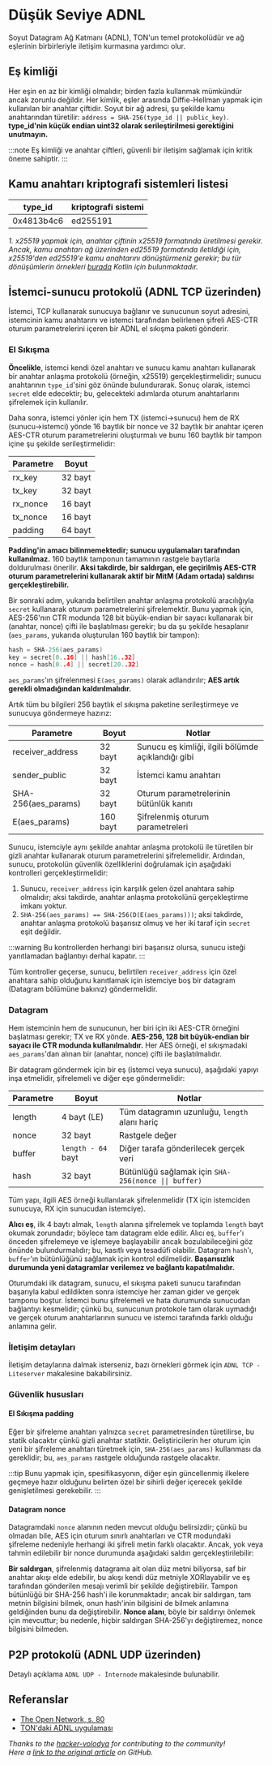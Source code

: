 # Düşük Seviye ADNL

Soyut Datagram Ağ Katmanı (ADNL), TON'un temel protokolüdür ve ağ eşlerinin birbirleriyle iletişim kurmasına yardımcı olur.

## Eş kimliği
Her eşin en az bir kimliği olmalıdır; birden fazla kullanmak mümkündür ancak zorunlu değildir. Her kimlik, eşler arasında Diffie-Hellman yapmak için kullanılan bir anahtar çiftidir. Soyut bir ağ adresi, şu şekilde kamu anahtarından türetilir: `address = SHA-256(type_id || public_key)`. **type_id'nin küçük endian uint32 olarak serileştirilmesi gerektiğini unutmayın.**

:::note
Eş kimliği ve anahtar çiftleri, güvenli bir iletişim sağlamak için kritik öneme sahiptir.
:::

## Kamu anahtarı kriptografi sistemleri listesi
| type_id    | kriptografi sistemi  |
|------------|---------------------|
| 0x4813b4c6 | ed255191 |

_1. x25519 yapmak için, anahtar çiftinin x25519 formatında üretilmesi gerekir. Ancak, kamu anahtarı ağ üzerinden ed25519 formatında iletildiği için, x25519'den ed25519'e kamu anahtarını dönüştürmeniz gerekir; bu tür dönüşümlerin örnekleri [burada](https://github.com/andreypfau/curve25519-kotlin/blob/f008dbc2c0ebc3ed6ca5d3251ffb7cf48edc91e2/src/commonMain/kotlin/curve25519/MontgomeryPoint.kt#L39) Kotlin için bulunmaktadır._

## İstemci-sunucu protokolü (ADNL TCP üzerinden)
İstemci, TCP kullanarak sunucuya bağlanır ve sunucunun soyut adresini, istemcinin kamu anahtarını ve istemci tarafından belirlenen şifreli AES-CTR oturum parametrelerini içeren bir ADNL el sıkışma paketi gönderir.

### El Sıkışma
**Öncelikle**, istemci kendi özel anahtarı ve sunucu kamu anahtarı kullanarak bir anahtar anlaşma protokolü (örneğin, x25519) gerçekleştirmelidir; sunucu anahtarının `type_id`'sini göz önünde bulundurarak. Sonuç olarak, istemci `secret` elde edecektir; bu, gelecekteki adımlarda oturum anahtarlarını şifrelemek için kullanılır.

Daha sonra, istemci yönler için hem TX (istemci->sunucu) hem de RX (sunucu->istemci) yönde 16 baytlık bir nonce ve 32 baytlık bir anahtar içeren AES-CTR oturum parametrelerini oluşturmalı ve bunu 160 baytlık bir tampon içine şu şekilde serileştirmelidir:

| Parametre    | Boyut     |
|--------------|----------|
| rx_key       | 32 bayt  |
| tx_key       | 32 bayt  |
| rx_nonce     | 16 bayt  |
| tx_nonce     | 16 bayt  |
| padding      | 64 bayt  |

**Padding'in amacı bilinmemektedir; sunucu uygulamaları tarafından kullanılmaz.** 160 baytlık tamponun tamamının rastgele baytlarla doldurulması önerilir. **Aksi takdirde, bir saldırgan, ele geçirilmiş AES-CTR oturum parametrelerini kullanarak aktif bir MitM (Adam ortada) saldırısı gerçekleştirebilir.**

Bir sonraki adım, yukarıda belirtilen anahtar anlaşma protokolü aracılığıyla `secret` kullanarak oturum parametrelerini şifrelemektir. Bunu yapmak için, AES-256'nın CTR modunda 128 bit büyük-endian bir sayacı kullanarak bir (anahtar, nonce) çifti ile başlatılması gerekir; bu da şu şekilde hesaplanır (`aes_params`, yukarıda oluşturulan 160 baytlık bir tampon):
```cpp
hash = SHA-256(aes_params)
key = secret[0..16] || hash[16..32]
nonce = hash[0..4] || secret[20..32]
```
`aes_params`'ın şifrelenmesi `E(aes_params)` olarak adlandırılır; **AES artık gerekli olmadığından kaldırılmalıdır.**

Artık tüm bu bilgileri 256 baytlık el sıkışma paketine serileştirmeye ve sunucuya göndermeye hazırız:

| Parametre           | Boyut      | Notlar                                                       |
|---------------------|-----------|-------------------------------------------------------------|
| receiver_address    | 32 bayt   | Sunucu eş kimliği, ilgili bölümde açıklandığı gibi         |
| sender_public       | 32 bayt   | İstemci kamu anahtarı                                      |
| SHA-256(aes_params) | 32 bayt   | Oturum parametrelerinin bütünlük kanıtı                     |
| E(aes_params)       | 160 bayt  | Şifrelenmiş oturum parametreleri                             |

Sunucu, istemciyle aynı şekilde anahtar anlaşma protokolü ile türetilen bir gizli anahtar kullanarak oturum parametrelerini şifrelemelidir. Ardından, sunucu, protokolün güvenlik özelliklerini doğrulamak için aşağıdaki kontrolleri gerçekleştirmelidir:

1. Sunucu, `receiver_address` için karşılık gelen özel anahtara sahip olmalıdır; aksi takdirde, anahtar anlaşma protokolünü gerçekleştirme imkanı yoktur.
2. `SHA-256(aes_params) == SHA-256(D(E(aes_params)))`; aksi takdirde, anahtar anlaşma protokolü başarısız olmuş ve her iki taraf için `secret` eşit değildir.

:::warning
Bu kontrollerden herhangi biri başarısız olursa, sunucu isteği yanıtlamadan bağlantıyı derhal kapatır.
:::

Tüm kontroller geçerse, sunucu, belirtilen `receiver_address` için özel anahtara sahip olduğunu kanıtlamak için istemciye boş bir datagram (Datagram bölümüne bakınız) göndermelidir.

### Datagram

Hem istemcinin hem de sunucunun, her biri için iki AES-CTR örneğini başlatması gerekir; TX ve RX yönde. **AES-256, 128 bit büyük-endian bir sayacı ile CTR modunda kullanılmalıdır.** Her AES örneği, el sıkışmadaki `aes_params`'dan alınan bir (anahtar, nonce) çifti ile başlatılmalıdır.

Bir datagram göndermek için bir eş (istemci veya sunucu), aşağıdaki yapıyı inşa etmelidir, şifrelemeli ve diğer eşe göndermelidir:

| Parametre | Boyut                | Notlar                                                       |
|-----------|----------------------|-------------------------------------------------------------|
| length    | 4 bayt (LE)          | Tüm datagramın uzunluğu, `length` alanı hariç              |
| nonce     | 32 bayt              | Rastgele değer                                              |
| buffer    | `length - 64` bayt   | Diğer tarafa gönderilecek gerçek veri                      |
| hash      | 32 bayt              | Bütünlüğü sağlamak için `SHA-256(nonce \|\| buffer)`        |

Tüm yapı, ilgili AES örneği kullanılarak şifrelenmelidir (TX için istemciden sunucuya, RX için sunucudan istemciye).

**Alıcı eş**, ilk 4 baytı almak, `length` alanına şifrelemek ve toplamda `length` bayt okumak zorundadır; böylece tam datagram elde edilir. Alıcı eş, `buffer`'ı önceden şifrelemeye ve işlemeye başlayabilir ancak bozulabileceğini göz önünde bulundurmalıdır; bu, kasıtlı veya tesadüfi olabilir. Datagram `hash`'ı, `buffer`'ın bütünlüğünü sağlamak için kontrol edilmelidir. **Başarısızlık durumunda yeni datagramlar verilemez ve bağlantı kapatılmalıdır.**

Oturumdaki ilk datagram, sunucu, el sıkışma paketi sunucu tarafından başarıyla kabul edildikten sonra istemciye her zaman gider ve gerçek tamponu boştur. İstemci bunu şifrelemeli ve hata durumunda sunucudan bağlantıyı kesmelidir; çünkü bu, sunucunun protokole tam olarak uymadığı ve gerçek oturum anahtarlarının sunucu ve istemci tarafında farklı olduğu anlamına gelir.

### İletişim detayları

İletişim detaylarına dalmak isterseniz, bazı örnekleri görmek için `ADNL TCP - Liteserver` makalesine bakabilirsiniz.

### Güvenlik hususları
#### El Sıkışma padding
Eğer bir şifreleme anahtarı yalnızca `secret` parametresinden türetilirse, bu statik olacaktır çünkü gizli anahtar statiktir. Geliştiricilerin her oturum için yeni bir şifreleme anahtarı türetmek için, `SHA-256(aes_params)` kullanması da gereklidir; bu, `aes_params` rastgele olduğunda rastgele olacaktır.

:::tip
Bunu yapmak için, spesifikasyonın, diğer eşin güncellenmiş ilkelere geçmeye hazır olduğunu belirten özel bir sihirli değer içerecek şekilde genişletilmesi gerekebilir.
:::

#### Datagram nonce
Datagramdaki `nonce` alanının neden mevcut olduğu belirsizdir; çünkü bu olmadan bile, AES için oturum sınırlı anahtarları ve CTR modundaki şifreleme nedeniyle herhangi iki şifreli metin farklı olacaktır. Ancak, yok veya tahmin edilebilir bir nonce durumunda aşağıdaki saldırı gerçekleştirilebilir:

**Bir saldırgan**, şifrelenmiş datagrama ait olan düz metni biliyorsa, saf bir anahtar akışı elde edebilir, bu akışı kendi düz metniyle XORlayabilir ve eş tarafından gönderilen mesajı verimli bir şekilde değiştirebilir. Tampon bütünlüğü bir SHA-256 hash'i ile korunmaktadır; ancak bir saldırgan, tam metnin bilgisini bilmek, onun hash'inin bilgisini de bilmek anlamına geldiğinden bunu da değiştirebilir. **Nonce alanı**, böyle bir saldırıyı önlemek için mevcuttur; bu nedenle, hiçbir saldırgan SHA-256'yı değiştiremez, nonce bilgisini bilmeden.

## P2P protokolü (ADNL UDP üzerinden)

Detaylı açıklama `ADNL UDP - İnternode` makalesinde bulunabilir.

## Referanslar
- [The Open Network, s. 80](https://ton.org/ton.pdf)
- [TON'daki ADNL uygulaması](https://github.com/ton-blockchain/ton/tree/master/adnl)

_Thanks to the [hacker-volodya](https://github.com/hacker-volodya) for contributing to the community!_  
_Here a [link to the original article](https://github.com/tonstack/ton-docs/tree/main/ADNL) on GitHub._